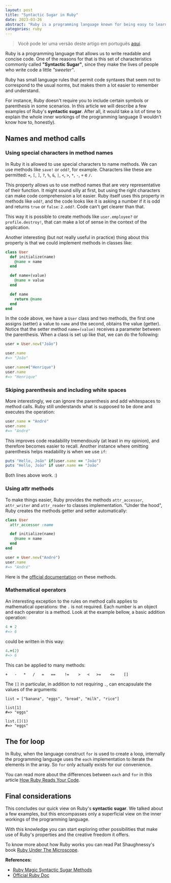 ```yaml
---
layout: post
title: "Syntactic Sugar in Ruby"
date: 2023-03-26
abstract: "Ruby is a programming language known for being easy to learn and to love. And Ruby's syntactic sugar is one of the reasons for that."
categories: ruby
---
```

> Você pode ler uma versão deste artigo em português [aqui](https://www.campuscode.com.br/conteudos/como-funciona-o-syntactic-sugar-em-ruby).

Ruby is a programming language that allows us to write readable and concise
code. One of the reasons for that is this set of characteristics commonly
called **"Syntactic Sugar"**, since they make the lives of people who write code a
little _"sweeter"_.

Ruby has small language rules that permit code syntaxes that seem not to
correspond to the usual norms, but makes them a lot easier to remember and
understand.

For instance, Ruby doesn't require you to include certain symbols or parenthesis
in some scenarios. In this article we will describe a few examples of Ruby's
**syntactic sugar**. After all, it would take a lot of time to explain the whole
inner workings of the programming language (I wouldn't know how to, honestly).

## Names and method calls
### Using special characters in method names

In Ruby it is allowed to use special characters to name methods. We can use
methods like `save!` or `odd?`, for example. Characters like these are permitted:
`=`, `[`, `]`, `?`, `%`, `&`, `|`, `<`, `>`, `*`, `-`, `+` e `/`. 

This property allows us to use method names that are very representative of
their function. It might sound silly at first, but using the right characters
can make code comprehension a lot easier. Ruby itself uses this property in
methods like `odd?`, and the code looks like it is asking a number if it is odd
and returns `true` or `false`: `2.odd?`. Code can't get clearer than that.

This way it is possible to create methods like `user.employee?` or
`profile.destroy!`, that can make a lot of sense in the context of the
application.

Another interesting (but not really useful in practice) thing about this
property is that we could implement methods in classes like:

```ruby
class User
  def initialize(name)
    @name = name
  end

  def name=(value)
    @name = value
  end

  def name
    return @name
  end
end
```

In the code above, we have a `User` class and two methods, the first one assigns
(setter) a value to `name` and the second, obtains the value (getter). Notice
that the setter method `name=(value)` receives a parameter between the
parenthesis. When a class is set up like that, we can do the following:


```ruby
user = User.new("João")

user.name
#=> "João"

user.name=("Henrique")
user.name
#=> "Henrique"
```

### Skiping parenthesis and including white spaces

More interestingly, we can ignore the parenthesis and add whitespaces to method
calls. Ruby still understands what is supposed to be done and executes the
operation:

```ruby
user.name = "André"
user.name
#=> "André"
```

This improves code readability tremendously (at least in my opinion), and
therefore becomes easier to recall. Another instance where omitting parenthesis
helps readability is when we use `if`:

```ruby
puts "Hello, João" if(user.name == "João")
puts "Hello, João" if user.name == "João"
```

Both lines above work. :)

### Using attr methods

To make things easier, Ruby provides the methods `attr_accessor`, `attr_writer`
and `attr_reader` to classes implementation. "Under the hood", Ruby creates the
methods getter and setter automatically:

```ruby
class User
  attr_accessor :name

  def initialize(name)
    @name = name
  end
end

user = User.new("André")
user.name
#=> "André"
```

Here is the [official documentation](https://ruby-doc.org/core/Module.html#method-i-attr)
on these methods.

### Mathematical operators

An interesting exception to the rules on method calls applies to mathematical
operations: the `.` is not required. Each number is an object and each operator
is a method. Look at the example bellow, a basic addition operation:

```ruby
4 + 2
#=> 6
```

could be written in this way:

```ruby
4.+(2)
#=> 6
```

This can be applied to many methods:

```
+   -   *   /   =   ==    !=    >   <   >=    <=    []
```

The `[]` in particular, in addition to not requiring `.`, can encapsulate the
values of the arguments:

```
list = ["banana", "eggs", "bread", "milk", "rice"]

list[1]
#=> "eggs"

list.[](1)
#=> "eggs"
```

## The for loop

In Ruby, when the language construct `for` is used to create a loop,
internally the programming language uses the `each` implementation to iterate
the elements in the array. So `for` only actually exists for our convenience.

You can read more about the differences between `each` and `for` in this
article [How Ruby Reads Your Code](https://www.andrekanamura.com.br/ruby/2023/03/26/how-ruby-reads-code.html).

## Final considerations

This concludes our quick view on Ruby's **syntactic sugar**. We talked about a
few examples, but this encompasses only a superficial view on the inner workings
of the programming language.

With this knowledge you can start exploring other possibilities that make use of
Ruby's properties and the creative freedom it offers.

To know more about how Ruby works you can read Pat Shaughnessy's book
[Ruby Under The Microscope](https://patshaughnessy.net/ruby-under-a-microscope).

**References:**

- [Ruby Magic Syntactic Sugar Methods](https://blog.appsignal.com/2018/02/20/ruby-magic-syntactic-sugar-methods.html)
- [Official Ruby Doc](https://ruby-doc.org/)
